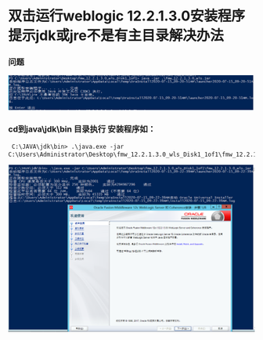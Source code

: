 # 双击运行weblogic 12.2.1.3.0安装程序提示jdk或jre不是有主目录解决办法

### 问题
![](images\weblogic_01.png)

### cd到java\jdk\bin 目录执行 安装程序如：
```angular2html
 C:\JAVA\jdk\bin> .\java.exe -jar C:\Users\Administrator\Desktop\fmw_12.2.1.3.0_wls_Disk1_1of1\fmw_12.2.1.3.0_wls.jar
```
![](images\weblogic_02.png)